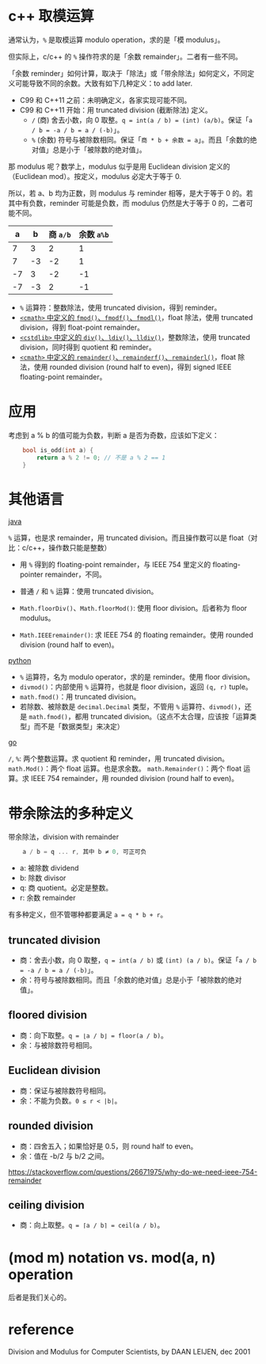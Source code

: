 # c++ 取模运算

通常认为，`%` 是取模运算 modulo operation，求的是「模 modulus」。

但实际上，c/c++ 的 `%` 操作符求的是「余数 remainder」。二者有一些不同。

「余数 reminder」如何计算，取决于「除法」或「带余除法」如何定义，不同定义可能导致不同的余数。大致有如下几种定义：to add later.

- C99 和 C++11 之前：未明确定义，各家实现可能不同。
- C99 和 C++11 开始：用 truncated division (截断除法) 定义。
  - `/` (商) 舍去小数，向 0 取整。`q = int(a / b) = (int) (a/b)`。保证「`a / b = -a / b = a / (-b)`」。
  - `%` (余数) 符号与被除数相同。保证「`商 * b + 余数 = a`」。而且「余数的绝对值」总是小于「被除数的绝对值」。

那 modulus 呢？数学上，modulus 似乎是用 Euclidean division 定义的（Euclidean mod）。按定义，modulus 必定大于等于 0.

所以，若 a、b 均为正数，则 modulus 与 reminder 相等，是大于等于 0 的。若其中有负数，reminder 可能是负数，而 modulus 仍然是大于等于 0 的，二者可能不同。

a | b | 商 `a/b` | 余数 `a%b`
---- |---- | ---- | ----
7  | 3  | 2  | 1
7  | -3 | -2 | 1
-7 | 3  | -2 | -1
-7 | -3 | 2  | -1

- `%` 运算符：整数除法，使用 truncated division，得到 reminder。
- [`<cmath>` 中定义的 `fmod()`、`fmodf()`、`fmodl()`](https://en.cppreference.com/w/cpp/numeric/math/fmod)，float 除法，使用 truncated division，得到 float-point remainder。
- [`<cstdlib>` 中定义的 `div()`、`ldiv()`、`lldiv()`](https://en.cppreference.com/w/cpp/numeric/math/div)，整数除法，使用 truncated division，同时得到 quotient 和 reminder。
- [`<cmath>` 中定义的 `remainder()`、`remainderf()`、`remainderl()`](https://en.cppreference.com/w/cpp/numeric/math/remainder)，float 除法，使用 rounded division (round half to even)，得到 signed IEEE floating-point remainder。

# 应用

考虑到 a % b 的值可能为负数，判断 a 是否为奇数，应该如下定义：
```cpp
    bool is_odd(int a) {
        return a % 2 != 0; // 不是 a % 2 == 1
    }
```

# 其他语言

[java](https://docs.oracle.com/javase/specs/jls/se12/html/jls-15.html#jls-15.17.3)

`%` 运算，也是求 remainder，用 truncated division。而且操作数可以是 float（对比：c/c++，操作数只能是整数）

- 用 `%` 得到的 floating-point remainder，与 IEEE 754 里定义的 floating-pointer remainder，不同。

- 普通 `/` 和 `%` 运算：使用 truncated division。
- `Math.floorDiv()`、`Math.floorMod()`: 使用 floor division。后者称为 floor modulus。
- `Math.IEEEremainder()`: 求 IEEE 754 的 floating remainder。使用 rounded division (round half to even)。

[python](https://realpython.com/python-modulo-operator/)

- `%` 运算符，名为 modulo operator，求的是 reminder。使用 floor division。
- `divmod()`：内部使用 `%` 运算符，也就是 floor division，返回 `(q, r)` tuple。
- `math.fmod()`：用 truncated division。
- 若除数、被除数是 `decimal.Decimal` 类型，不管用 `%` 运算符、`divmod()`，还是 `math.fmod()`，都用 truncated division。（这点不太合理，应该按「运算类型」而不是「数据类型」来决定）

[go](https://go.dev/ref/spec)

`/`, `%`: 两个整数运算。求 quotient 和 reminder，用 truncated division。
`math.Mod()`：两个 float 运算。也是求余数。
`math.Remainder()`：两个 float 运算。求 IEEE 754 remainder，用 rounded division (round half to even)。

# 带余除法的多种定义

带余除法，division with remainder

```cpp
    a / b = q ... r, 其中 b ≠ 0, 可正可负
```
- a: 被除数 dividend
- b: 除数 divisor
- q: 商 quotient。必定是整数。
- r: 余数 remainder

有多种定义，但不管哪种都要满足 `a = q * b + r`。

## truncated division

- 商：舍去小数，向 0 取整，`q = int(a / b)` 或 `(int) (a / b)`。保证「`a / b = -a / b = a / (-b)`」。
- 余：符号与被除数相同。而且「余数的绝对值」总是小于「被除数的绝对值」。

## floored division

- 商：向下取整。`q = ⌊a / b⌋ = floor(a / b)`。
- 余：与被除数符号相同。

## Euclidean division

- 商：保证与被除数符号相同。
- 余：不能为负数。`0 ≤ r < |b|`。

## rounded division

- 商：四舍五入；如果恰好是 0.5，则 round half to even。
- 余：值在 -b/2 与 b/2 之间。

https://stackoverflow.com/questions/26671975/why-do-we-need-ieee-754-remainder

## ceiling division

- 商：向上取整。`q = ⌈a / b⌉ = ceil(a / b)`。

# (mod m) notation vs. mod(a, n) operation

后者是我们关心的。

# reference

Division and Modulus for Computer Scientists, by DAAN LEIJEN, dec 2001
